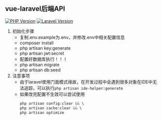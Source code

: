 
## vue-laravel后端API
[![PHP Version](https://img.shields.io/badge/PHP-%3E=7.2.5-brightgreen.svg?maxAge=2592000)](https://www.php.net/)
[![Laravel Version](https://img.shields.io/badge/Laravel-%3E=6.2.0-brightgreen.svg?maxAge=2592000)](https://learnku.com/docs/laravel/6.x)
1. 初始化步骤
    - 复制.env.example为.env，并修改.env中相关配置信息
    - composer install
    - php artisan key:generate
    - php artisan jwt:secret
    - 配置好数据库执行！！！
    - php artisan migrate
    - php artisan db:seed
2.  注意事项
    - 由于laravel使用门面模式缘故，在开发过程中会遇到很多对象在IDE中无法追踪，可以执行```php artisan ide-helper:generate```
    - 如果改完配置不生效可以尝试使用
        ```php
        php artisan config:clear && \
        php artisan cache:clear && \
        php artisan optimize
        ```
      
